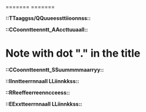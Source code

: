 ======= ======= 

 **::TTaaggss/QQuueessttiioonnss::** 


 **::CCoonntteenntt_AAccttuuaall::** 

# Note with dot "." in the title







 

 **::CCoonntteenntt_SSuummmmaarryy::** 


 **::IInntteerrnnaall LLiinnkkss::** 


 **::RReeffeerreenncceess::** 


 **::EExxtteerrnnaall LLiinnkkss::** 
